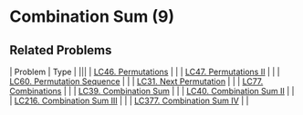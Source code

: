 # Combination Sum (9)

## Related Problems

| Problem | Type |
|||
| [LC46. Permutations](../../_LeetCodeSol/LC46) |  |
| [LC47. Permutations II](../../_LeetCodeSol/LC47) |  |
| [LC60. Permutation Sequence](../../_LeetCodeSol/LC60) |  |
| [LC31. Next Permutation](../../_LeetCodeSol/LC31) |  |
| [LC77. Combinations](../../_LeetCodeSol/LC77) |  |
| [LC39. Combination Sum](../../_LeetCodeSol/LC39) |  |
| [LC40. Combination Sum II](../../_LeetCodeSol/LC40) |  |
| [LC216. Combination Sum III](../../_LeetCodeSol/LC216) |  |
| [LC377. Combination Sum IV](../../_LeetCodeSol/LC377) |  |
